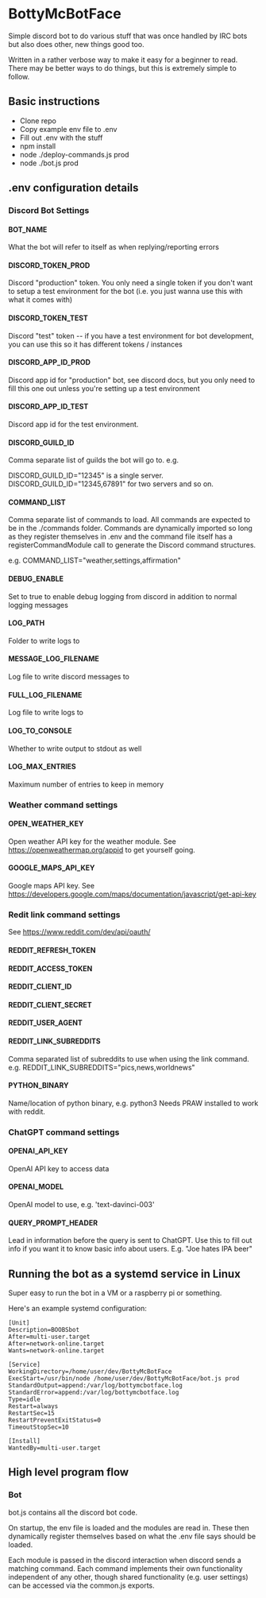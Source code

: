 # BottyMcBotFace

Simple discord bot to do various stuff that was once handled by IRC bots but also does other, new things good too.

Written in a rather verbose way to make it easy for a beginner to read.  There may be better ways to do things, but this is extremely simple to follow.

## Basic instructions
- Clone repo
- Copy example env file to .env
- Fill out .env with the stuff
- npm install
- node ./deploy-commands.js prod
- node ./bot.js prod

## .env configuration details

### Discord Bot Settings

#### BOT_NAME
What the bot will refer to itself as when replying/reporting errors

#### DISCORD_TOKEN_PROD
Discord "production" token.  You only need a single token if you don't want to setup a test environment for the bot (i.e. you just wanna use this with what it comes with)

#### DISCORD_TOKEN_TEST
Discord "test" token -- if you have a test environment for bot development, you can use this so it has different tokens / instances

#### DISCORD_APP_ID_PROD
Discord app id for "production" bot, see discord docs, but you only need to fill this one out unless you're setting up a test environment

#### DISCORD_APP_ID_TEST
Discord app id for the test environment.

#### DISCORD_GUILD_ID
Comma separate list of guilds the bot will go to.  e.g.

DISCORD_GUILD_ID="12345" is a single server.  
DISCORD_GUILD_ID="12345,67891" for two servers and so on.

#### COMMAND_LIST
Comma separate list of commands to load.  All commands are expected to be in the ./commands folder.  Commands are dynamically imported so long as they register themselves in .env and the command file itself has a registerCommandModule call to generate the Discord command structures.

e.g. COMMAND_LIST="weather,settings,affirmation"

#### DEBUG_ENABLE
Set to true to enable debug logging from discord in addition to normal logging messages

#### LOG_PATH
Folder to write logs to

#### MESSAGE_LOG_FILENAME
Log file to write discord messages to

#### FULL_LOG_FILENAME
Log file to write logs to

#### LOG_TO_CONSOLE
Whether to write output to stdout as well

#### LOG_MAX_ENTRIES
Maximum number of entries to keep in memory

### Weather command settings

#### OPEN_WEATHER_KEY
Open weather API key for the weather module.  See https://openweathermap.org/appid to get yourself going.

#### GOOGLE_MAPS_API_KEY
Google maps API key.  See https://developers.google.com/maps/documentation/javascript/get-api-key

### Redit link command settings

See https://www.reddit.com/dev/api/oauth/

#### REDDIT_REFRESH_TOKEN
#### REDDIT_ACCESS_TOKEN
#### REDDIT_CLIENT_ID
#### REDDIT_CLIENT_SECRET
#### REDDIT_USER_AGENT
#### REDDIT_LINK_SUBREDDITS
Comma separated list of subreddits to use when using the link command.  e.g. REDDIT_LINK_SUBREDDITS="pics,news,worldnews"

#### PYTHON_BINARY
Name/location of python binary, e.g. python3  Needs PRAW installed to work with reddit.

### ChatGPT command settings

#### OPENAI_API_KEY
OpenAI API key to access data

#### OPENAI_MODEL
OpenAI model to use, e.g. 'text-davinci-003'

#### QUERY_PROMPT_HEADER
Lead in information before the query is sent to ChatGPT.  Use this to fill out info if you want it to know basic info about users. E.g. "Joe hates IPA beer"

## Running the bot as a systemd service in Linux
Super easy to run the bot in a VM or a raspberry pi or something.

Here's an example systemd configuration:
```
[Unit]
Description=BOOBSbot
After=multi-user.target
After=network-online.target
Wants=network-online.target

[Service]
WorkingDirectory=/home/user/dev/BottyMcBotFace
ExecStart=/usr/bin/node /home/user/dev/BottyMcBotFace/bot.js prod
StandardOutput=append:/var/log/bottymcbotface.log
StandardError=append:/var/log/bottymcbotface.log
Type=idle
Restart=always
RestartSec=15
RestartPreventExitStatus=0
TimeoutStopSec=10

[Install]
WantedBy=multi-user.target
```

## High level program flow

### Bot

bot.js contains all the discord bot code.

On startup, the env file is loaded and the modules are read in.  These then dynamically register themselves based on what the .env file says should be loaded.

Each module is passed in the discord interaction when discord sends a matching command.  Each command implements their own functionality independent of any other, though shared functionality (e.g. user settings) can be accessed via the common.js exports.
